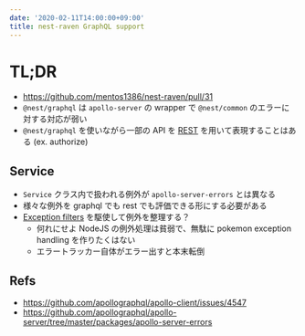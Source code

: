 ```yaml
---
date: '2020-02-11T14:00:00+09:00'
title: nest-raven GraphQL support
---
```


# TL;DR

- <https://github.com/mentos1386/nest-raven/pull/31>
- `@nest/graphql` は `apollo-server` の wrapper で `@nest/common` のエラーに対する対応が弱い
- `@nest/graphql` を使いながら一部の API を [REST](https://docs.nestjs.com/controllers) を用いて表現することはある (ex. authorize)

## Service

- `Service` クラス内で扱われる例外が `apollo-server-errors` とは異なる
- 様々な例外を graphql でも rest でも評価できる形にする必要がある
- [Exception filters](https://docs.nestjs.com/exception-filters) を駆使して例外を整理する？
  - 何れにせよ NodeJS の例外処理は貧弱で、無駄に pokemon exception handling を作りたくはない
  - エラートラッカー自体がエラー出すと本末転倒

## Refs

- <https://github.com/apollographql/apollo-client/issues/4547>
- <https://github.com/apollographql/apollo-server/tree/master/packages/apollo-server-errors>
